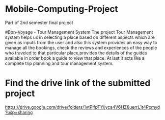 # Mobile-Computing-Project
Part of 2nd semester final project

#Bon-Voyage - Tour Management System
The  project Tour Management system helps us in selecting a place based on different aspects which are given as inputs from the user and also this system provides an easy way to manage all the bookings, check the reviews and experiences  of the people who traveled to that particular place,provides the details of the guides available in order book a guide to view that place. At last it acts like a complete trip planning and tour management system.


# Find the drive link of the submitted project
https://drive.google.com/drive/folders/1vtPifpTYljyca4V6HZ8uerrL1t4Pcmyd?usp=sharing
